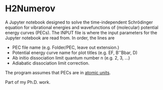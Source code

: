 # H2Numerov

A Jupyter notebook designed to solve the time-independent Schrödinger equation for vibrational energies and wavefunctions of (molecular) potential energy curves (PECs). The INPUT file is where the input parameters for the Jupyter notebook are read from. In order, the lines are  
* PEC file name (e.g. Folder/PEC, leave out extension.)
* Potential energy curve name for plot titles (e.g. EF, B''Bbar, D)
* Ab initio dissociation limit quantum number n (e.g. 2, 3, ...)
* Adiabatic dissociation limit correction.

The program assumes that PECs are in [atomic units](https://en.wikipedia.org/wiki/Hartree_atomic_units).

Part of my Ph.D. work.
